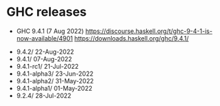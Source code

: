 # GHC releases

* GHC 9.4.1 (7 Aug 2022)
https://discourse.haskell.org/t/ghc-9-4-1-is-now-available/4901
https://downloads.haskell.org/ghc/9.4.1/


- 9.4.2/         22-Aug-2022
- 9.4.1/         07-Aug-2022
- 9.4.1-rc1/     21-Jul-2022
- 9.4.1-alpha3/  23-Jun-2022
- 9.4.1-alpha2/  31-May-2022
- 9.4.1-alpha1/  01-May-2022
- 9.2.4/         28-Jul-2022
